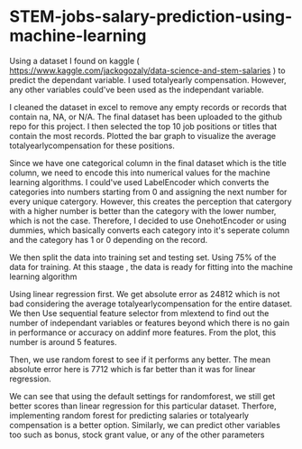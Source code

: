 # STEM-jobs-salary-prediction-using-machine-learning

Using a dataset I found on kaggle ( https://www.kaggle.com/jackogozaly/data-science-and-stem-salaries ) to predict the dependant variable. I used totalyearly compensation. However, any other variables could've been used as the independant variable.

I cleaned the dataset in excel to remove any empty records or records that contain na, NA, or N/A. The final dataset has been uploaded to the github repo for this project. I then selected the top 10 job positions or titles that contain the most records. Plotted the bar graph to visualize the average totalyearlycompensation for these positions.

Since we have one categorical column in the final dataset which is the title column, we need to encode this into numerical values for the machine learning algorithms. I could've used LabelEncoder which converts the categories into numbers starting from 0 and assigning the next number for every unique catergory. However, this creates the perception that catergory with a higher number is better than the category with the lower number, which is not the case. Therefore, I decided to use OnehotEncoder or using dummies, which basically converts each category into it's seperate column and the category has 1 or 0 depending on the record.

We then split the data into training set and testing set. Using 75% of the data for training. At this staage , the data is ready for fitting into the machine learning algorithm

Using linear regression first. We get absolute error as 24812 which is not bad considering the average totalyearlycompensation for the entire dataset. We then Use sequential feature selector from mlextend to find out the number of independant variables or features beyond which there is no gain in performance or accuracy on addinf more features. From the plot, this number is around 5 features.

Then, we use random forest to see if it performs any better. The mean absolute error here is 7712 which is far better than it was for linear regression. 

We can see that using the default settings for randomforest, we still get better scores than linear regression for this particular dataset. Therfore, implementing random forest for predicting salaries or totalyearly compensation is a better option. Similarly, we can predict other variables too such as bonus, stock grant value, or any of the other parameters